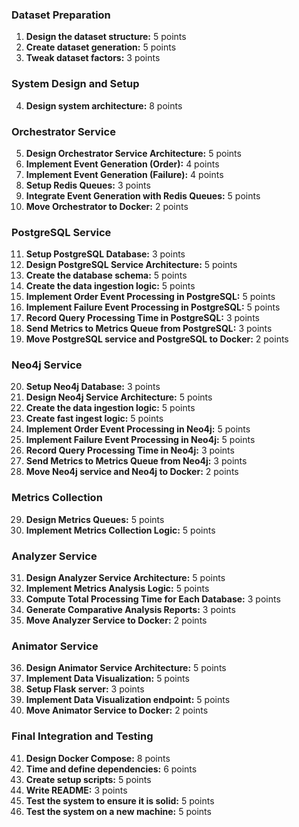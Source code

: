 ### Dataset Preparation

1. **Design the dataset structure:** 5 points
2. **Create dataset generation:** 5 points
3. **Tweak dataset factors:** 3 points

### System Design and Setup

4. **Design system architecture:** 8 points

### Orchestrator Service

5. **Design Orchestrator Service Architecture:** 5 points
6. **Implement Event Generation (Order):** 4 points
7. **Implement Event Generation (Failure):** 4 points
8. **Setup Redis Queues:** 3 points
9. **Integrate Event Generation with Redis Queues:** 5 points
10. **Move Orchestrator to Docker:** 2 points

### PostgreSQL Service

11. **Setup PostgreSQL Database:** 3 points
12. **Design PostgreSQL Service Architecture:** 5 points
13. **Create the database schema:** 5 points
14. **Create the data ingestion logic:** 5 points
15. **Implement Order Event Processing in PostgreSQL:** 5 points
16. **Implement Failure Event Processing in PostgreSQL:** 5 points
17. **Record Query Processing Time in PostgreSQL:** 3 points
18. **Send Metrics to Metrics Queue from PostgreSQL:** 3 points
19. **Move PostgreSQL service and PostgreSQL to Docker:** 2 points

### Neo4j Service

20. **Setup Neo4j Database:** 3 points
21. **Design Neo4j Service Architecture:** 5 points
22. **Create the data ingestion logic:** 5 points
23. **Create fast ingest logic:** 5 points
24. **Implement Order Event Processing in Neo4j:** 5 points
25. **Implement Failure Event Processing in Neo4j:** 5 points
26. **Record Query Processing Time in Neo4j:** 3 points
27. **Send Metrics to Metrics Queue from Neo4j:** 3 points
28. **Move Neo4j service and Neo4j to Docker:** 2 points

### Metrics Collection

29. **Design Metrics Queues:** 5 points
30. **Implement Metrics Collection Logic:** 5 points

### Analyzer Service

31. **Design Analyzer Service Architecture:** 5 points
32. **Implement Metrics Analysis Logic:** 5 points
33. **Compute Total Processing Time for Each Database:** 3 points
34. **Generate Comparative Analysis Reports:** 3 points
35. **Move Analyzer Service to Docker:** 2 points

### Animator Service

36. **Design Animator Service Architecture:** 5 points
37. **Implement Data Visualization:** 5 points
38. **Setup Flask server:** 3 points
39. **Implement Data Visualization endpoint:** 5 points
40. **Move Animator Service to Docker:** 2 points

### Final Integration and Testing

41. **Design Docker Compose:** 8 points
42. **Time and define dependencies:** 6 points
43. **Create setup scripts:** 5 points
44. **Write README:** 3 points
45. **Test the system to ensure it is solid:** 5 points
46. **Test the system on a new machine:** 5 points
